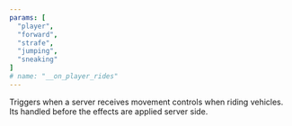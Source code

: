 ```yaml
---
params: [
  "player",
  "forward",
  "strafe",
  "jumping",
  "sneaking"
]
# name: "__on_player_rides"
---
```

Triggers when a server receives movement controls when riding vehicles. Its handled before the effects are applied
server side.
